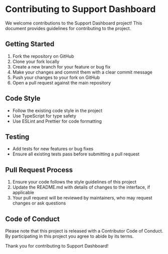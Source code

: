# Contributing to Support Dashboard

We welcome contributions to the Support Dashboard project! This document provides guidelines for contributing to the project.

## Getting Started

1. Fork the repository on GitHub
2. Clone your fork locally
3. Create a new branch for your feature or bug fix
4. Make your changes and commit them with a clear commit message
5. Push your changes to your fork on GitHub
6. Open a pull request against the main repository

## Code Style

- Follow the existing code style in the project
- Use TypeScript for type safety
- Use ESLint and Prettier for code formatting

## Testing

- Add tests for new features or bug fixes
- Ensure all existing tests pass before submitting a pull request

## Pull Request Process

1. Ensure your code follows the style guidelines of this project
2. Update the README.md with details of changes to the interface, if applicable
3. Your pull request will be reviewed by maintainers, who may request changes or ask questions

## Code of Conduct

Please note that this project is released with a Contributor Code of Conduct. By participating in this project you agree to abide by its terms.

Thank you for contributing to Support Dashboard!

